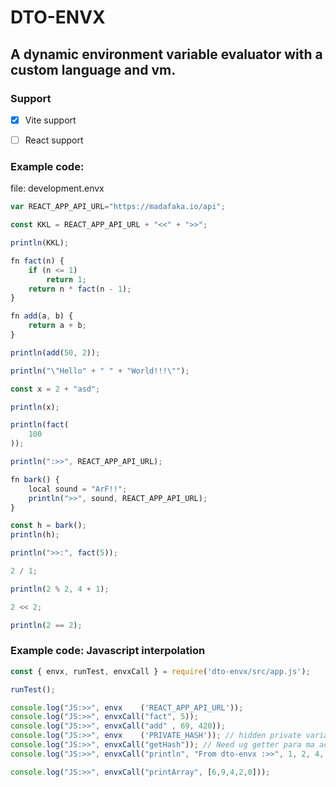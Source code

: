 
# DTO-ENVX

## A dynamic environment variable evaluator with a custom language and vm.

### Support
- [x] Vite support
- [ ] React support


### Example code:

<span>file: development.envx</span>
```js
var REACT_APP_API_URL="https://madafaka.io/api";

const KKL = REACT_APP_API_URL + "<<" + ">>";

println(KKL);

fn fact(n) {
    if (n <= 1) 
        return 1;
    return n * fact(n - 1);
}

fn add(a, b) {
    return a + b;
}

println(add(50, 2));

println("\"Hello" + " " + "World!!!\"");

const x = 2 + "asd";

println(x);

println(fact(
    100
));

println(":>>", REACT_APP_API_URL);

fn bark() {
    local sound = "ArF!!";
    println(">>", sound, REACT_APP_API_URL);
}

const h = bark();
println(h);

println(">>:", fact(5));

2 / 1;

println(2 % 2, 4 + 1);

2 << 2;

println(2 == 2);
```

### Example code: Javascript interpolation
```js
const { envx, runTest, envxCall } = require('dto-envx/src/app.js');

runTest();

console.log("JS:>>", envx    ('REACT_APP_API_URL'));
console.log("JS:>>", envxCall("fact", 5));
console.log("JS:>>", envxCall("add" , 69, 420));
console.log("JS:>>", envx    ('PRIVATE_HASH')); // hidden private variable bast nag start sa 'PRIVATE_'
console.log("JS:>>", envxCall("getHash")); // Need ug getter para ma access ang private variable
console.log("JS:>>", envxCall("println", "From dto-envx :>>", 1, 2, 4, 5, 6, "Hello!"));

console.log("JS:>>", envxCall("printArray", [6,9,4,2,0]));
```